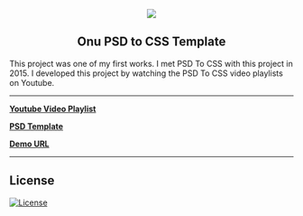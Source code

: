 <p align="center">    
<img src="https://yasinates.com/onu-psd-to-css-logo.png">    
</p>    
<h2 align="center">Onu PSD to CSS Template</h2>

This project was one of my first works. I met PSD To CSS with this project in 2015. I developed this project by watching the PSD To CSS video playlists on Youtube.

---

[**Youtube Video Playlist**](https://www.youtube.com/watch?v=pAauj0ued8k&list=PLgTD12UDO47bXjuz5uKvqRy3UPLRkVtig)

[**PSD Template**](https://drive.google.com/file/d/16gSkHdNTGbrAhug4d9vf5Rf3_Hs4PdI0/view)

[**Demo URL**](https://yasinatesim.github.io/onu-psd-to-css/index.html)

---

## License

[![License](http://img.shields.io/:license-mit-blue.svg)](http://badges.mit-license.org)

